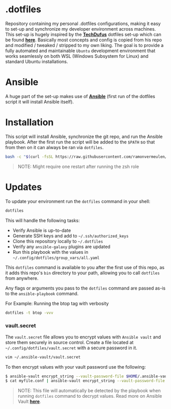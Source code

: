 # .dotfiles
Repository containing my personal .dotfiles configurations, making it easy to set-up and synchronize 
my developer environment across machines. This set-up is hugely inspired by the [**TechDufus**][2] dotfiles 
set-up which can be found [**here**][2]. Basically most concepts and config is copied from his repo 
and modified / tweaked / stripped to my own liking. The goal is to provide a fully automated and maintainable
`Ubuntu` development environment that works seamlessly on both WSL (Windows Subsystem for Linux) and 
standard Ubuntu installations.

# Ansible
A huge part of the set-up makes use of [**Ansible**][3] (first run of the dotfiles script it will install Ansible itself).


# Installation
This script will install Ansible, synchronize the git repo, and run the Ansible playbook. After the first run the script
will be added to the `$PATH` so that from then on it can always be ran via `dotfiles`.

```bash
bash -c "$(curl -fsSL https://raw.githubusercontent.com/ramonvermeulen/dotfiles/main/bin/dotfiles)"
```

> NOTE: Might require one restart after running the zsh role 

# Updates
To update your environment run the `dotfiles` command in your shell:

```bash
dotfiles
```

This will handle the following tasks:

- Verify Ansible is up-to-date
- Generate SSH keys and add to `~/.ssh/authorized_keys`
- Clone this repository locally to `~/.dotfiles`
- Verify any `ansible-galaxy` plugins are updated
- Run this playbook with the values in `~/.config/dotfiles/group_vars/all.yaml`

This `dotfiles` command is available to you after the first use of this repo, as it adds this repo's `bin` directory to your path, allowing you to call `dotfiles` from anywhere.

Any flags or arguments you pass to the `dotfiles` command are passed as-is to the `ansible-playbook` command.

For Example: Running the btop tag with verbosity
```bash
dotfiles -t btop -vvv
```

### vault.secret

The `vault.secret` file allows you to encrypt values with `Ansible vault` and store them securely in source control. Create a file located at `~/.config/dotfiles/vault.secret` with a secure password in it.

```bash
vim ~/.ansible-vault/vault.secret
```

To then encrypt values with your vault password use the following:

```bash
$ ansible-vault encrypt_string --vault-password-file $HOME/.ansible-vault/vault.secret "mynewsecret" --name "MY_SECRET_VAR"
$ cat myfile.conf | ansible-vault encrypt_string --vault-password-file $HOME/.ansible-vault/vault.secret --stdin-name "myfile"
```

> NOTE: This file will automatically be detected by the playbook when running `dotfiles` command to decrypt values. Read more on Ansible Vault [**here**][4].

<!-- These are the reference links used in this document -->
[1]: https://github.com/TechDufus/
[2]: https://github.com/TechDufus/dotfiles
[3]: https://github.com/ansible/ansible
[4]: https://docs.ansible.com/ansible/latest/user_guide/vault.html
